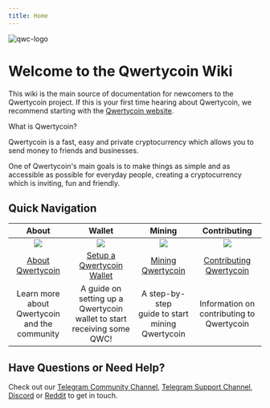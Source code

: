 ```yaml
---
title: Home
---
```


![qwc-logo](https://cdn.qwertycoin.org/images/press/other/qwc-github.png)

# Welcome to the Qwertycoin Wiki

This wiki is the main source of documentation for newcomers to the Qwertycoin project. If this is your first time hearing about Qwertycoin, we recommend starting with the [Qwertycoin website](https://www.qwertycoin.org/).

What is Qwertycoin?

Qwertycoin is a fast, easy and private cryptocurrency which allows you to send money to friends and businesses.

One of Qwertycoin's main goals is to make things as simple and as accessible as possible for everyday people, creating a cryptocurrency which is inviting, fun and friendly.

## Quick Navigation

|                                About                               |                               Wallet                              |                               Mining                               |                            Contributing                            |
|:------------------------------------------------------------------:|:------------------------------------------------------------------:|:------------------------------------------------------------------:|:------------------------------------------------------------------:|
| ![](https://cdn.qwertycoin.org/images/other/github/table_logo.png) | ![](https://cdn.qwertycoin.org/images/other/github/table_wallet.png) | ![](https://cdn.qwertycoin.org/images/other/github/table_mine.png) | ![](https://cdn.qwertycoin.org/images/other/github/table_dev.png) |
|                          [About Qwertycoin](https://github.com/qwertycoin-org/qwertycoin/wiki/A.-About-Qwertycoin)                          |                       [Setup a Qwertycoin Wallet](https://github.com/qwertycoin-org/qwertycoin/wiki/B01.-Wallet-%7C-Generating-a-Qwertycoin-Wallet-Address)                      |                          [Mining Qwertycoin](https://github.com/qwertycoin-org/qwertycoin/wiki/D.-Mining)                         |                     [Contributing Qwertycoin](https://github.com/qwertycoin-org/qwertycoin/wiki/A01.-Contributing)                     |
|                               Learn more about<br>Qwertycoin and the<br>community                                     |                                A guide on setting up a<br>Qwertycoin wallet to start<br>receiving some QWC!                                    |                             A step-by-step<br>guide to start<br>mining Qwertycoin                                       |                             Information on<br> contributing to<br>Qwertycoin                            |

## Have Questions or Need Help?

Check out our [Telegram Community Channel](https://t.me/qwertycoin), [Telegram Support Channel](https://t.me/qwc_support), [Discord](https://qwertycoin.org/discord) or [Reddit](https://www.reddit.com/r/QWERTYCOIN/) to get in touch.
